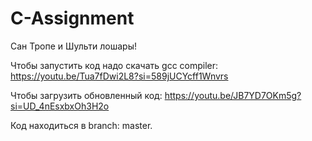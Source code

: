 # C-Assignment
Сан Тропе и Шульти лошары!

Чтобы запустить код надо скачать gcc compiler: https://youtu.be/Tua7fDwi2L8?si=589jUCYcff1Wnvrs

Чтобы загрузить обновленный код: https://youtu.be/JB7YD7OKm5g?si=UD_4nEsxbxOh3H2o

Код находиться в branch: master.
